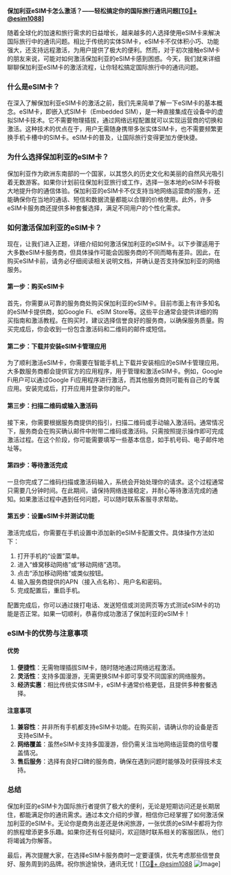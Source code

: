 **保加利亚eSIM卡怎么激活？——轻松搞定你的国际旅行通讯问题[[TG💪+ @esim1088](https://t.me/s/esim1088)]**

随着全球化的加速和旅行需求的日益增长，越来越多的人选择使用eSIM卡来解决国际旅行中的通讯问题。相比于传统的实体SIM卡，eSIM卡不仅体积小巧、功能强大，还支持远程激活，为用户提供了极大的便利。然而，对于初次接触eSIM卡的朋友来说，可能对如何激活保加利亚的eSIM卡感到困惑。今天，我们就来详细聊聊保加利亚eSIM卡的激活流程，让你轻松搞定国际旅行中的通讯问题。

### 什么是eSIM卡？

在深入了解保加利亚eSIM卡的激活之前，我们先来简单了解一下eSIM卡的基本概念。eSIM卡，即嵌入式SIM卡（Embedded SIM），是一种直接集成在设备中的虚拟SIM卡技术。它不需要物理插拔，通过网络远程配置就可以实现运营商的切换和激活。这种技术的优点在于，用户无需随身携带多张实体SIM卡，也不需要频繁更换手机卡槽中的SIM卡。eSIM卡的普及，让国际旅行变得更加方便快捷。

### 为什么选择保加利亚的eSIM卡？

保加利亚作为欧洲东南部的一个国家，以其悠久的历史文化和美丽的自然风光吸引着无数游客。如果你计划前往保加利亚旅行或工作，选择一张本地的eSIM卡将极大地提升你的通信体验。保加利亚的eSIM卡不仅支持当地网络运营商的服务，还能确保你在当地的通话、短信和数据流量都能以合理的价格使用。此外，许多eSIM卡服务商还提供多种套餐选择，满足不同用户的个性化需求。

### 如何激活保加利亚的eSIM卡？

现在，让我们进入正题，详细介绍如何激活保加利亚的eSIM卡。以下步骤适用于大多数eSIM卡服务商，但具体操作可能会因服务商的不同而略有差异。因此，在购买eSIM卡前，请务必仔细阅读相关说明文档，并确认是否支持保加利亚的网络服务。

#### 第一步：购买eSIM卡

首先，你需要从可靠的服务商处购买保加利亚的eSIM卡。目前市面上有许多知名的eSIM卡提供商，如Google Fi、eSIM Store等。这些平台通常会提供详细的购买指南和激活教程。在购买时，建议选择信誉良好的服务商，以确保服务质量。购买完成后，你会收到一份包含激活码和二维码的邮件或短信。

#### 第二步：下载并安装eSIM卡管理应用

为了顺利激活eSIM卡，你需要在智能手机上下载并安装相应的eSIM卡管理应用。大多数服务商都会提供官方的应用程序，用于管理和激活eSIM卡。例如，Google Fi用户可以通过Google Fi应用程序进行激活，而其他服务商则可能有自己的专属应用。安装完成后，打开应用并登录你的账户。

#### 第三步：扫描二维码或输入激活码

接下来，你需要根据服务商提供的指引，扫描二维码或手动输入激活码。通常情况下，服务商会在购买确认邮件中附带二维码或激活码。只需按照提示操作即可完成激活过程。在这个阶段，你可能需要填写一些基本信息，如手机号码、电子邮件地址等。

#### 第四步：等待激活完成

一旦你完成了二维码扫描或激活码输入，系统会开始处理你的请求。这个过程通常只需要几分钟时间。在此期间，请保持网络连接稳定，并耐心等待激活完成的通知。如果激活过程中遇到任何问题，可以随时联系客服寻求帮助。

#### 第五步：设置eSIM卡并测试功能

激活完成后，你需要在手机设置中添加新的eSIM卡配置文件。具体操作方法如下：

1. 打开手机的“设置”菜单。
2. 进入“蜂窝移动网络”或“移动网络”选项。
3. 点击“添加移动网络”或类似按钮。
4. 输入服务商提供的APN（接入点名称）、用户名和密码。
5. 完成配置后，重启手机。

配置完成后，你可以通过拨打电话、发送短信或浏览网页等方式测试eSIM卡的功能是否正常。如果一切顺利，恭喜你成功激活了保加利亚的eSIM卡！

### eSIM卡的优势与注意事项

#### 优势

1. **便捷性**：无需物理插拔SIM卡，随时随地通过网络远程激活。
2. **灵活性**：支持多国漫游，无需更换SIM卡即可享受不同国家的网络服务。
3. **经济实惠**：相比传统实体SIM卡，eSIM卡通常价格更低，且提供多种套餐选择。

#### 注意事项

1. **兼容性**：并非所有手机都支持eSIM卡功能。在购买前，请确认你的设备是否支持eSIM卡。
2. **网络覆盖**：虽然eSIM卡支持多国漫游，但仍需关注当地网络运营商的信号覆盖情况。
3. **售后服务**：选择有良好口碑的服务商，确保在遇到问题时能够及时获得技术支持。

### 总结

保加利亚的eSIM卡为国际旅行者提供了极大的便利，无论是短期访问还是长期居住，都能满足你的通讯需求。通过本文介绍的步骤，相信你已经掌握了如何激活保加利亚的eSIM卡。无论你是商务出差还是休闲旅游，一张优质的eSIM卡都将为你的旅程增添更多乐趣。如果你还有任何疑问，欢迎随时联系相关的客服团队，他们将竭诚为你解答。

最后，再次提醒大家，在选择eSIM卡服务商时一定要谨慎，优先考虑那些信誉良好、服务周到的品牌。祝你旅途愉快，通讯无忧！[[TG💪+ @esim1088](https://t.me/s/esim1088) ![Image](https://i.postimg.cc/4NQfJmqS/Snipaste-2025-05-13-00-14-12.png)]